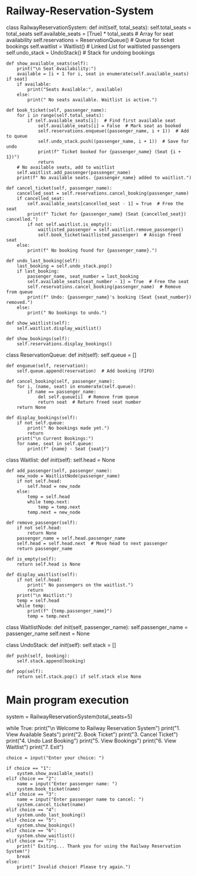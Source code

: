 # Railway-Reservation-System
class RailwayReservationSystem:
    def _init_(self, total_seats):
        self.total_seats = total_seats
        self.available_seats = [True] * total_seats  # Array for seat availability
        self.reservations = ReservationQueue()  # Queue for ticket bookings
        self.waitlist = Waitlist()  # Linked List for waitlisted passengers
        self.undo_stack = UndoStack()  # Stack for undoing bookings

    def show_available_seats(self):
        print("\n Seat Availability:")
        available = [i + 1 for i, seat in enumerate(self.available_seats) if seat]
        if available:
            print("Seats Available:", available)
        else:
            print(" No seats available. Waitlist is active.")

    def book_ticket(self, passenger_name):
        for i in range(self.total_seats):
            if self.available_seats[i]:  # Find first available seat
                self.available_seats[i] = False  # Mark seat as booked
                self.reservations.enqueue((passenger_name, i + 1))  # Add to queue
                self.undo_stack.push((passenger_name, i + 1))  # Save for undo
                print(f" Ticket booked for {passenger_name} (Seat {i + 1})")
                return
        # No available seats, add to waitlist
        self.waitlist.add_passenger(passenger_name)
        print(f" No available seats. {passenger_name} added to waitlist.")

    def cancel_ticket(self, passenger_name):
        cancelled_seat = self.reservations.cancel_booking(passenger_name)
        if cancelled_seat:
            self.available_seats[cancelled_seat - 1] = True  # Free the seat
            print(f" Ticket for {passenger_name} (Seat {cancelled_seat}) cancelled.")
            if not self.waitlist.is_empty():
                waitlisted_passenger = self.waitlist.remove_passenger()
                self.book_ticket(waitlisted_passenger)  # Assign freed seat
        else:
            print(f" No booking found for {passenger_name}.")

    def undo_last_booking(self):
        last_booking = self.undo_stack.pop()
        if last_booking:
            passenger_name, seat_number = last_booking
            self.available_seats[seat_number - 1] = True  # Free the seat
            self.reservations.cancel_booking(passenger_name)  # Remove from queue
            print(f" Undo: {passenger_name}'s booking (Seat {seat_number}) removed.")
        else:
            print(" No bookings to undo.")

    def show_waitlist(self):
        self.waitlist.display_waitlist()

    def show_bookings(self):
        self.reservations.display_bookings()


class ReservationQueue:
    def _init_(self):
        self.queue = []

    def enqueue(self, reservation):
        self.queue.append(reservation)  # Add booking (FIFO)

    def cancel_booking(self, passenger_name):
        for i, (name, seat) in enumerate(self.queue):
            if name == passenger_name:
                del self.queue[i]  # Remove from queue
                return seat  # Return freed seat number
        return None

    def display_bookings(self):
        if not self.queue:
            print(" No bookings made yet.")
            return
        print("\n Current Bookings:")
        for name, seat in self.queue:
            print(f" {name} - Seat {seat}")


class Waitlist:
    def _init_(self):
        self.head = None

    def add_passenger(self, passenger_name):
        new_node = WaitlistNode(passenger_name)
        if not self.head:
            self.head = new_node
        else:
            temp = self.head
            while temp.next:
                temp = temp.next
            temp.next = new_node

    def remove_passenger(self):
        if not self.head:
            return None
        passenger_name = self.head.passenger_name
        self.head = self.head.next  # Move head to next passenger
        return passenger_name

    def is_empty(self):
        return self.head is None

    def display_waitlist(self):
        if not self.head:
            print(" No passengers on the waitlist.")
            return
        print("\n Waitlist:")
        temp = self.head
        while temp:
            print(f" {temp.passenger_name}")
            temp = temp.next


class WaitlistNode:
    def _init_(self, passenger_name):
        self.passenger_name = passenger_name
        self.next = None


class UndoStack:
    def _init_(self):
        self.stack = []

    def push(self, booking):
        self.stack.append(booking)

    def pop(self):
        return self.stack.pop() if self.stack else None


# Main program execution
system = RailwayReservationSystem(total_seats=5)

while True:
    print("\n Welcome to Railway Reservation System")
    print("1. View Available Seats")
    print("2. Book Ticket")
    print("3. Cancel Ticket")
    print("4. Undo Last Booking")
    print("5. View Bookings")
    print("6. View Waitlist")
    print("7. Exit")

    choice = input("Enter your choice: ")

    if choice == "1":
        system.show_available_seats()
    elif choice == "2":
        name = input("Enter passenger name: ")
        system.book_ticket(name)
    elif choice == "3":
        name = input("Enter passenger name to cancel: ")
        system.cancel_ticket(name)
    elif choice == "4":
        system.undo_last_booking()
    elif choice == "5":
        system.show_bookings()
    elif choice == "6":
        system.show_waitlist()
    elif choice == "7":
        print(" Exiting... Thank you for using the Railway Reservation System!")
        break
    else:
        print(" Invalid choice! Please try again.")
